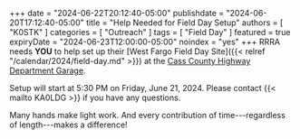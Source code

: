 +++
date = "2024-06-22T20:12:40-05:00"
publishdate = "2024-06-20T17:12:40-05:00"
title = "Help Needed for Field Day Setup"
authors = [ "K0STK" ]
categories = [ "Outreach" ]
tags = [ "Field Day" ]
featured = true
expiryDate = "2024-06-23T12:00:00-05:00"
noindex = "yes"
+++
RRRA needs **YOU** to help set up their
[West Fargo Field Day Site]({{< relref "/calendar/2024/field-day.md" >}})
at the
[Cass County Highway Department Garage](/places/cass-county-highway-department/).

Setup will start at 5:30 PM on Friday, June 21, 2024. Please contact
{{< mailto KA0LDG >}} if you have any questions.

Many hands make light work. And every contribution of time---regardless 
of length---makes a difference!
<!--more-->
